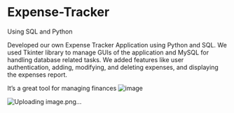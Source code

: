 # Expense-Tracker
Using SQL and Python


Developed our own Expense Tracker Application using Python and SQL. We used Tkinter library to manage GUIs of the application and MySQL for handling database related tasks. We added features like user authentication, adding, modifying, and deleting expenses, and displaying the expenses report.

It’s a great tool for managing finances 
![image](https://github.com/user-attachments/assets/6669d245-8598-418c-add4-96e5de1467bd)


![Uploading image.png…]()

